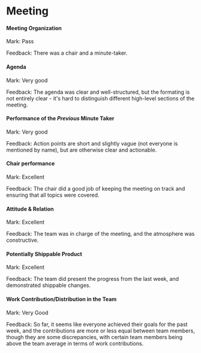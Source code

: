 # Meeting

#### Meeting Organization

Mark: Pass

Feedback: There was a chair and a minute-taker.


#### Agenda

Mark: Very good

Feedback: The agenda was clear and well-structured, but the formating is not entirely clear - it's hard to distinguish different high-level sections of the meeting.


#### Performance of the *Previous* Minute Taker

Mark: Very good

Feedback: Action points are short and slightly vague (not everyone is mentioned by name), but are otherwise clear and actionable.


#### Chair performance

Mark: Excellent

Feedback: The chair did a good job of keeping the meeting on track and ensuring that all topics were covered.


#### Attitude & Relation

Mark: Excellent

Feedback: The team was in charge of the meeting, and the atmosphere was constructive.


#### Potentially Shippable Product

Mark: Excellent

Feedback: The team did present the progress from the last week, and demonstrated shippable changes.


#### Work Contribution/Distribution in the Team

Mark: Very Good

Feedback: So far, it seems like everyone achieved their goals for the past week, and the contributions are more or less equal between team members, though they are some discrepancies, with certain team members being above the team average in terms of work contributions.
